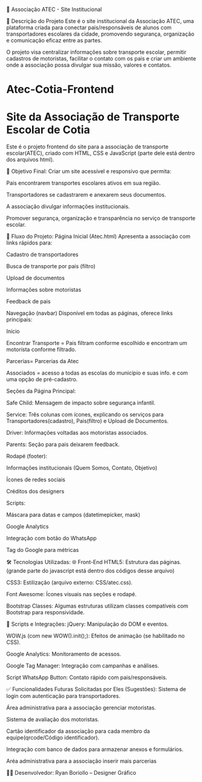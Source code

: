 
🚌 Associação ATEC - Site Institucional

📌 Descrição do Projeto
Este é o site institucional da Associação ATEC, uma plataforma criada para conectar pais/responsáveis de alunos com transportadores escolares da cidade, promovendo segurança, organização e comunicação eficaz entre as partes.

O projeto visa centralizar informações sobre transporte escolar, permitir cadastros de motoristas, facilitar o contato com os pais e criar um ambiente onde a associação possa divulgar sua missão, valores e contatos.

# Atec-Cotia-Frontend
# Site da Associação de Transporte Escolar de Cotia

Este é o projeto frontend do site para a associação de transporte escolar(ATEC), criado com HTML, CSS e JavaScript (parte dele está dentro dos arquivos html).

🎯 Objetivo Final:
Criar um site acessível e responsivo que permita:

Pais encontrarem transportes escolares ativos em sua região.

Transportadores se cadastrarem e anexarem seus documentos.

A associação divulgar informações institucionais.

Promover segurança, organização e transparência no serviço de transporte escolar.


🔄 Fluxo do Projeto:
Página Inicial (Atec.html)
Apresenta a associação com links rápidos para:

Cadastro de transportadores

Busca de transporte por pais (filtro)

Upload de documentos

Informações sobre motoristas

Feedback de pais

Navegação (navbar) Disponível em todas as páginas, oferece links principais:

Início

Encontrar Transporte = Pais filtram conforme escolhido e encontram um motorista conforme filtrado.

Parcerias= Parcerias da Atec

Associados = acesso a todas as escolas do município e suas info. e com uma opção de pré-cadastro.


Seções da Página Principal:

Safe Child: Mensagem de impacto sobre segurança infantil.

Service: Três colunas com ícones, explicando os serviços para Transportadores(cadastro), Pais(filtro) e Upload de Documentos.

Driver: Informações voltadas aos motoristas associados.

Parents: Seção para pais deixarem feedback.


Rodapé (footer):

Informações institucionais (Quem Somos, Contato, Objetivo)

Ícones de redes sociais

Créditos dos designers


Scripts:

Máscara para datas e campos (datetimepicker, mask)

Google Analytics

Integração com botão do WhatsApp

Tag do Google para métricas


🛠️ Tecnologias Utilizadas:
🌐 Front-End
HTML5: Estrutura das páginas.(grande parte do javascript está dentro dos códigos desse arquivo)

CSS3: Estilização (arquivo externo: CSS/atec.css).

Font Awesome: Ícones visuais nas seções e rodapé.

Bootstrap Classes: Algumas estruturas utilizam classes compatíveis com Bootstrap para responsividade.

🧠 Scripts e Integrações:
jQuery: Manipulação do DOM e eventos.

WOW.js (com new WOW().init();): Efeitos de animação (se habilitado no CSS).

Google Analytics: Monitoramento de acessos.

Google Tag Manager: Integração com campanhas e análises.

Script WhatsApp Button: Contato rápido com pais/responsáveis.


✅ Funcionalidades Futuras Solicitadas por Eles (Sugestões):
Sistema de login com autenticação para transportadores.

Área administrativa para a associação gerenciar motoristas.

Sistema de avaliação dos motoristas.

Cartão identificador da associação para cada membro da equipe(qrcode/Código identificador).

Integração com banco de dados para armazenar anexos e formulários.

Aréa administrativa para a associação inserir mais parcerias


👨‍💻 Desenvolvedor:
Ryan Boriollo – Designer Gráfico
